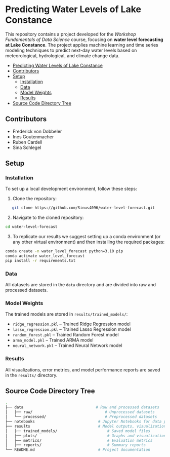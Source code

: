 # Predicting Water Levels of Lake Constance

This repository contains a project developed for the *Workshop Fundamentals of Data Science* course, focusing on **water level forecasting at Lake Constance**. The project applies machine learning and time series modeling techniques to predict next-day water levels based on meteorological, hydrological, and climate change data.


- [Predicting Water Levels of Lake Constance](#predicting-water-levels-of-lake-constance)
- [Contributors](#contributors)
- [Setup](#setup)
  - [Installation](#installation)
  - [Data](#data)
  - [Model Weights](#model-weights)
  - [Results](#results)
- [Source Code Directory Tree](#source-code-directory-tree)

## Contributors

- Frederick von Dobbeler
- Ines Goutenmacher
- Ruben Cardell
- Sina Schlegel

## Setup
### Installation
To set up a local development environment, follow these steps:

1. Clone the repository:
```bash
   git clone https://github.com/Sinus4096/water-level-forecast.git
````
2. Navigate to the cloned repository:
```bash
cd water-level-forecast
```
3. To replicate our results we suggest setting up a conda environment (or any other virtual environment) and then installing the required packages:

```bash
conda create -n water_level_forecast python=3.10 pip
conda activate water_level_forecast
pip install -r requirements.txt
```

### Data
All datasets are stored in the `data` directory and are divided into raw and processed datasets.

### Model Weights

The trained models are stored in `results/trained_models/`:

- `ridge_regression.pkl` – Trained Ridge Regression model  
- `lasso_regression.pkl` – Trained Lasso Regression model  
- `random_forest.pkl` – Trained Random Forest model  
- `arma_model.pkl` – Trained ARMA model  
- `neural_network.pkl` – Trained Neural Network model  

### Results
All visualizations, error metrics, and model performance reports are saved in the `results/` directory.


## Source Code Directory Tree
```bash
.
├── data                                # Raw and processed datasets
│   ├── raw/                                # Unprocessed datasets
│   └── processed/                          # Preprocessed datasets
├── notebooks                            # Jupyter Notebooks for data processing, training, and evaluation
├── results                              # Model outputs, visualizations, and reports
│   ├── trained_models/                      # Saved model files
│   ├── plots/                               # Graphs and visualizations
│   ├── metrics/                             # Evaluation metrics
│   ├── reports/                             # Summary reports
└── README.md                            # Project documentation
```
